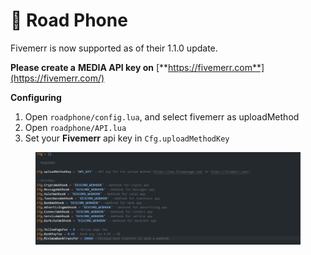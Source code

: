 # 📳 Road Phone

Fivemerr is now supported as of their 1.1.0 update.

**Please create a** **MEDIA API key on** [**https://fivemerr.com**](https://fivemerr.com/)

**Configuring**

1. Open `roadphone/config.lua`, and select fivemerr as uploadMethod
2. Open `roadphone/API.lua`
3. Set your **Fivemerr** api key in `Cfg.uploadMethodKey`

<figure><img src="../../.gitbook/assets/image (6).png" alt=""><figcaption></figcaption></figure>

